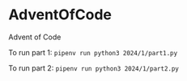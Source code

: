 # AdventOfCode
Advent of Code 

To run part 1: 
`
pipenv run python3 2024/1/part1.py
`

To run part 2: 
`
pipenv run python3 2024/1/part2.py
`